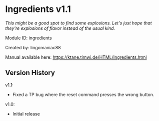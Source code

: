 # Ingredients v1.1
*This might be a good spot to find some explosions.  Let's just hope that they're explosions of flavor instead of the usual kind.*

Module ID: ingredients

Created by: lingomaniac88

Manual available here: https://ktane.timwi.de/HTML/Ingredients.html

## Version History

v1.1:
- Fixed a TP bug where the reset command presses the wrong button.

v1.0:
- Initial release
